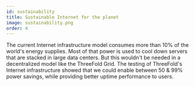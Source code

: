 ```yaml
---
id: sustainability
title: Sustainable Internet for the planet
image: sustainability.png
order: 4
---
```


The current Internet infrastructure model consumes more than 10% of the world's energy supplies. Most of that power is used to cool down servers that are stacked in large data centers. But this wouldn't be needed in a decentralized model like the ThreeFold Grid. The testing of ThreeFold's Internet infrastructure showed that we could enable between 50 & 99% power savings, while providing better uptime performance to users.